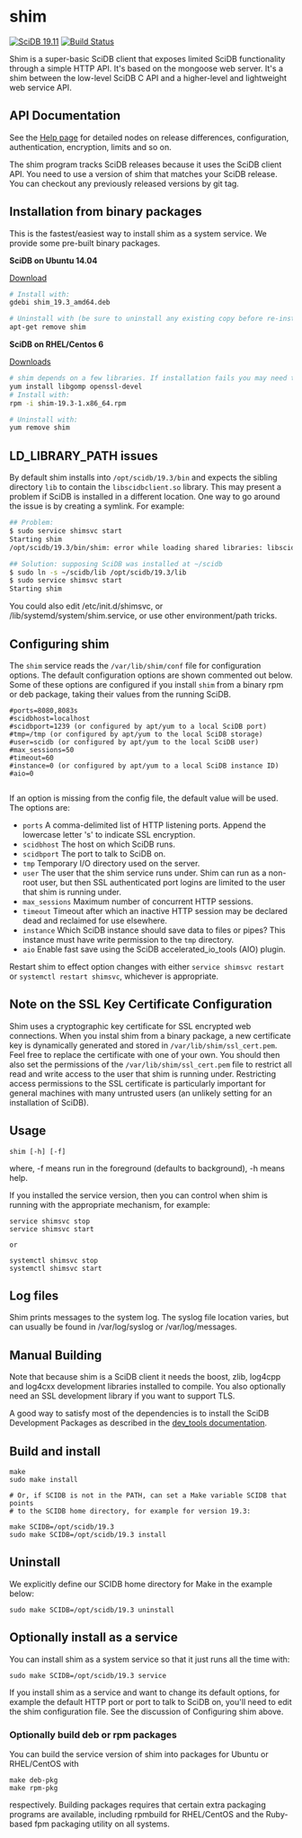 # shim

[![SciDB 19.11](https://img.shields.io/badge/SciDB-19.11-blue.svg)](https://forum.paradigm4.com/t/scidb-release-19-11/2411)
[![Build Status](https://travis-ci.org/Paradigm4/shim.svg)](https://travis-ci.org/Paradigm4/shim)

Shim is a super-basic SciDB client that exposes limited SciDB functionality
through a simple HTTP API. It's based on the mongoose web server.  It's a shim
between the low-level SciDB C API and a higher-level and lightweight web
service API.

## API Documentation

See the [Help page](http://paradigm4.github.io/shim/help.html) for detailed nodes on release differences, configuration, authentication, encryption, limits and so on.

The shim program tracks SciDB releases because it uses the SciDB client API.
You need to use a version of shim that matches your SciDB release. You can checkout any previously released versions by git tag.

## Installation from binary packages

This is the fastest/easiest way to install shim as a system service. We provide some pre-built binary packages.

**SciDB on Ubuntu 14.04**

[Download](http://paradigm4.github.io/shim/#ubuntu)

```sh
# Install with:
gdebi shim_19.3_amd64.deb

# Uninstall with (be sure to uninstall any existing copy before re-installing shim):
apt-get remove shim
```

**SciDB on RHEL/Centos 6**

[Downloads](http://paradigm4.github.io/shim/#red-hat-enterprise-linus-and-centos)

```sh
# shim depends on a few libraries. If installation fails you may need to:
yum install libgomp openssl-devel
# Install with:
rpm -i shim-19.3-1.x86_64.rpm

# Uninstall with:
yum remove shim
```

## LD_LIBRARY_PATH issues

By default shim installs into `/opt/scidb/19.3/bin` and expects the sibling directory `lib` to contain the `libscidbclient.so` library. This may present a problem if SciDB is installed in a different location. One way to go around the issue is by creating a symlink. For example:
```bash
## Problem:
$ sudo service shimsvc start
Starting shim
/opt/scidb/19.3/bin/shim: error while loading shared libraries: libscidbclient.so: cannot open shared object file: No such file or directory

## Solution: supposing SciDB was installed at ~/scidb
$ sudo ln -s ~/scidb/lib /opt/scidb/19.3/lib
$ sudo service shimsvc start
Starting shim
```
You could also edit /etc/init.d/shimsvc, or /lib/systemd/system/shim.service, or use other environment/path tricks.

## Configuring shim

The `shim` service reads the `/var/lib/shim/conf` file for configuration options.
The default configuration options are shown commented out below.
Some of these options are configured if you install `shim` from a binary rpm or deb package,
taking their values from the running SciDB.
```
#ports=8080,8083s
#scidbhost=localhost
#scidbport=1239 (or configured by apt/yum to a local SciDB port)
#tmp=/tmp (or configured by apt/yum to the local SciDB storage)
#user=scidb (or configured by apt/yum to the local SciDB user)
#max_sessions=50
#timeout=60
#instance=0 (or configured by apt/yum to a local SciDB instance ID)
#aio=0


```
If an option is missing from the config file, the default value will be used.
The options are:

* `ports` A comma-delimited list of HTTP listening ports. Append the lowercase
letter 's' to indicate SSL encryption.
* `scidbhost` The host on which SciDB runs.
* `scidbport` The port to talk to SciDB on.
* `tmp` Temporary I/O directory used on the server.
* `user` The user that the shim service runs under. Shim can run as a non-root
user, but then SSL authenticated port logins are limited to the user that shim
is running under.
* `max_sessions` Maximum number of concurrent HTTP sessions.
* `timeout` Timeout after which an inactive HTTP session may be declared dead and reclaimed for use elsewhere.
* `instance` Which SciDB instance should save data to files or pipes? This instance must have write permission to the `tmp` directory.
* `aio` Enable fast save using the SciDB accelerated_io_tools (AIO) plugin.

Restart shim to effect option changes with either `service shimsvc restart` or `systemctl restart shimsvc`, whichever is appropriate.

## Note on the SSL Key Certificate Configuration

Shim uses a cryptographic key certificate for SSL encrypted web connections.
When you instal shim from a binary package, a new certificate key is
dynamically generated and stored in `/var/lib/shim/ssl_cert.pem`. Feel free to
replace the certificate with one of your own. You should then also set the
permissions of the `/var/lib/shim/ssl_cert.pem` file to restrict all read and
write access to the user that shim is running under.  Restricting access
permissions to the SSL certificate is particularly important for general
machines with many untrusted users (an unlikely setting for an installation of
SciDB).

## Usage
```
shim [-h] [-f]
```
where, -f means run in the foreground (defaults to background), -h means help.

If you installed the service version, then you can control when shim is running with the appropriate mechanism, for example:
```
service shimsvc stop
service shimsvc start

or

systemctl shimsvc stop
systemctl shimsvc start
```

## Log files
Shim prints messages to the system log. The syslog file location varies, but can usually be found in /var/log/syslog or /var/log/messages.

## Manual Building
Note that because shim is a SciDB client it needs the boost, zlib, log4cpp and log4cxx development libraries installed to compile. You also optionally need an SSL development library if you want to support TLS.

A good way to satisfy most of the dependencies is to install the SciDB Development Packages as described in the [dev_tools documentation](https://github.com/paradigm4/dev_tools#required-packages-scidb-181).

## Build and install
```
make
sudo make install

# Or, if SCIDB is not in the PATH, can set a Make variable SCIDB that points
# to the SCIDB home directory, for example for version 19.3:

make SCIDB=/opt/scidb/19.3
sudo make SCIDB=/opt/scidb/19.3 install

```
## Uninstall
We explicitly define our SCIDB home directory for Make in the example below:
```
sudo make SCIDB=/opt/scidb/19.3 uninstall
```

## Optionally install as a service
You can install shim as a system service so that it just runs all the time with:
```
sudo make SCIDB=/opt/scidb/19.3 service
```
If you install shim as a service and want to change its default options, for example the default HTTP port or port to talk to SciDB on, you'll need to edit the shim configuration file.
See the discussion of Configuring shim above.

### Optionally build deb or rpm packages
You can build the service version of shim into packages for Ubuntu or RHEL/CentOS with
```
make deb-pkg
make rpm-pkg
```
respectively. Building packages requires that certain extra packaging programs are available,
including rpmbuild for RHEL/CentOS and the Ruby-based fpm packaging utility on all systems.
